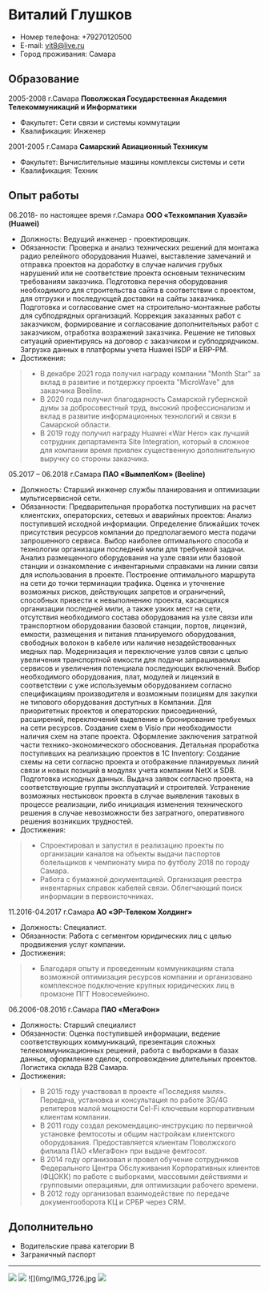 # Виталий Глушков

- Номер телефона:    +79270120500
- E-mail:            vit8@live.ru
- Город проживания:  Самара

## Образование

2005-2008 г.Самара
**Поволжская Государственная Академия Телекоммуникаций и Информатики**
- Факультет: Сети связи и системы коммутации
- Квалификация: Инженер

2001-2005 г.Самара
**Самарский Авиационный Техникум**
- Факультет: Вычислительные машины комплексы системы и сети
- Квалификация: Техник

## Опыт работы

06.2018- по настоящее время г.Самара
**ООО «Техкомпания Хуавэй» (Huawei)**
- Должность: Ведущий инженер - проектировщик.
- Обязанности: Проверка и анализ технических решений для монтажа радио релейного оборудования Huawei, выставление замечаний и отправка проектов на доработку в случае наличия грубых нарушений или не соответствие проекта основным техническим требованиям заказчика. Подготовка перечня оборудования необходимого для строительства сайта в соответствии с проектом, для отгрузки и последующей доставки на сайты заказчика. Подготовка и согласование смет на строительно-монтажные работы для субподрядных организаций. Коррекция заказанных работ с заказчиком, формирование и согласование дополнительных работ с заказчиком, отработка возражений заказчика. Решение не типовых ситуаций ориентируясь на договор с заказчиком и субподрядчиком. Загрузка данных в платформы учета Huawei ISDP и ERP-PM.
- Достижения:
> - В декабре 2021 года получил награду компании "Month Star" за вклад в развитие и потдержку проекта "MicroWave" для заказчика Beeline.
> - В 2020 года получил благодарность Самарской губернской думы за добросовестный труд, высокий профессионализм и вклад в развитие информационных технологий и связи в Самарской области.
> - В 2019 году получил награду Huawei «War Hero» как лучший сотрудник департамента Site Integration, который в сложное для компании время привлек существенную дополнительную выручку со стороны заказчика.

05.2017 – 06.2018 г.Самара
**ПАО «ВымпелКом» (Beeline)**
- Должность: Старший инженер службы планирования и оптимизации мультисервисной сети.
- Обязанности: Предварительная проработка поступивших на расчет клиентских, операторских, сетевых и аварийных проектов: Анализ поступившей исходной информации. Определение ближайших точек присутствия ресурсов компании до предполагаемого места подачи запрошенного сервиса. Выбор наиболее оптимального способа и технологии организации последней мили для требуемой задачи. Анализ размещенного оборудования на узле связи или базовой станции и ознакомление с инвентарными справками на линии связи для использования в проекте. Построение оптимального маршрута на сети до точки терминации трафика. Оценка и уточнение возможных рисков, действующих запретов и ограничений, способных привести к невыполнению проекта, касающихся организации последней мили, а также узких мест на сети, отсутствия необходимого состава оборудования на узле связи или транспортном оборудовании базовой станции, портов, лицензий, емкости, размещения и питания планируемого оборудования, свободных волокон в кабеле или наличие незадействованных медных пар. Модернизация и переключение узлов связи с целью увеличения транспортной емкости для подачи запрашиваемых сервисов и увеличения потенциала последующих включений. Выбор необходимого оборудования, плат, модулей и лицензий в соответствии с уже используемым оборудованием согласно спецификациям производителя и возможным позициям для закупки не типового оборудования доступных в Компании. Для приоритетных проектов и операторских присоединений, расширений, переключений выделение и бронирование требуемых на сети ресурсов. Создание схем в Visio при необходимости наличия схем на этапе проекта. Оформление заключения затратной части технико-экономического обоснования. Детальная проработка поступивших на реализацию проектов в 1С Inventory: Создание схемы на сети согласно проекта и отображение планируемых линий связи и новых позиций в модулях учета компании NetX и SDB. Подготовка исходных данных. Выдача заявок согласно проекта, на соответствующие группы эксплуатаций и строителей. Устранение возможных нестыковок проекта в случае выявления таковых в процессе реализации, либо инициация изменения технического решения в случае невозможности без затратного, оперативного решения возникших трудностей.
- Достижения:
> - Спроектировал и запустил в реализацию проекты по организации каналов на объекты выдачи паспортов болельщиков к чемпионату мира по футболу 2018 по городу Самара.
> - Работа с бумажной документацией. Организация реестра инвентарных справок кабелей связи. Облегчающий поиск информации в первоисточниках.

11.2016-04.2017 г.Самара
**АО «ЭР-Телеком Холдинг»**
- Должность: Специалист.
- Обязанности: Работа с сегментом юридических лиц с целью продвижения услуг компании.
- Достижения:
> - Благодаря опыту и проведенным коммуникациям стала возможной оптимизация ресурсов компании и организовано комплексное подключение крупных юридических лиц в промзоне ПГТ Новосемейкино.

06.2006-08.2016 г.Самара
**ПАО «МегаФон»**
- Должность: Старший специалист
- Обязанности: Оценка поступившей информации, ведение соответствующих коммуникаций, презентация сложных телекоммуникационных решений, работа с выборками в базах данных, оформление сделок, сопровождение длительных проектов. Логистика склада B2B Самара.
- Достижения:
> - В 2015 году участвовал в проекте «Последняя миля». Передача, установка и консультация по работе 3G/4G репитеров малой мощности Cel-Fi ключевым корпоративным клиентам компании. 
> - В 2011 году создал рекомендацию-инструкцию по первичной установке фемтосоты и общим настройкам клиентского оборудования. Предоставляется клиентам Поволжского филиала ПАО «МегаФон» при выдаче фемтосот.
> - В 2014 году организовал и провел обучение сотрудников Федерального Центра Обслуживания Корпоративных клиентов (ФЦОКК) по работе с выборками, массовыми действиями и групповыми операциями, для оптимизации рабочего времени.
> - В 2012 году организовал взаимодействие по передаче документооборота КЦ и СРБР через CRM.

## Дополнительно
- Водительские права категории B
- Заграничный паспорт


---

![](img/foto.jpeg)
![](img/gramora.jpeg)
![](img/IMG_1726.jpg
![](img/war_heroes.jpeg)
